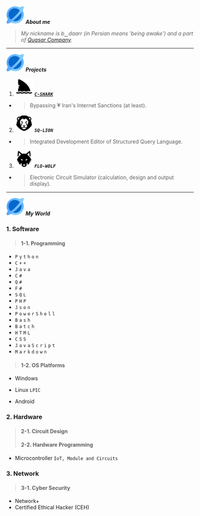 <img src="https://github.com/xqb-dpx/xqb-dpx/blob/main/resource/quasar.png" style="width: 48px; height: 48px;" /> ***About me***

> *My nickname is b‿daarr (in Persian means 'being awake') and a part of [Quasar Company](#).*

---

<img src="https://github.com/xqb-dpx/xqb-dpx/blob/main/resource/quasar.png" style="width: 48px; height: 48px;" /> ***Projects***

1. <img src="https://github.com/xqb-dpx/xqb-dpx/blob/main/resource/c-shark.png" style="width: 48px; height: 48px;" /> [***`C-SHARK`***](https://github.com/xqb-dpx/C-SHARK/)
- > Bypassing :heartpulse: Iran's Internet Sanctions (at least).
2. <img src="https://github.com/xqb-dpx/xqb-dpx/blob/main/resource/sq-lion.png" style="width: 48px; height: 48px;" /> ***`SQ-LION`***
- > Integrated Development Editor of Structured Query Language.
3. <img src="https://github.com/xqb-dpx/xqb-dpx/blob/main/resource/flo-wolf.png" style="width: 48px; height: 48px;" /> ***`FLO-WOLF`***
- > Electronic Circuit Simulator (calculation, design and output display). 

---

<img src="https://github.com/xqb-dpx/xqb-dpx/blob/main/resource/quasar.png" style="width: 48px; height: 48px;" /> ***My World***
<br />

### 1. **Software**
   
> #### 1-1. Programming

- `P` `y` `t` `h` `o` `n`
- `C` `+` `+`
- `J` `a` `v` `a`
- `C` `#`
- `Q` `#`
- `F` `#`
- `S` `Q` `L`
- `P` `H` `P`
- `J` `s` `o` `n`
- `P` `o` `w` `e` `r` `S` `h` `e` `l` `l`
- `B` `a` `s` `h`
- `B` `a` `t` `c` `h`
- `H` `T` `M` `L`
- `C` `S` `S`
- `J` `a` `v` `a` `S` `c` `r` `i` `p` `t`
- `M` `a` `r` `k` `d` `o` `w` `n`

> #### 1-2. OS Platforms

- Windows

- Linux `LPIC`

- Android

### 2. **Hardware**

> #### 2-1. Circuit Design
> #### 2-2. Hardware Programming

- Microcontroller `IoT, Module and Circuits`

### 3. **Network**

> #### 3-1. Cyber Security

- Network+
- Certified Ethical Hacker (CEH)
